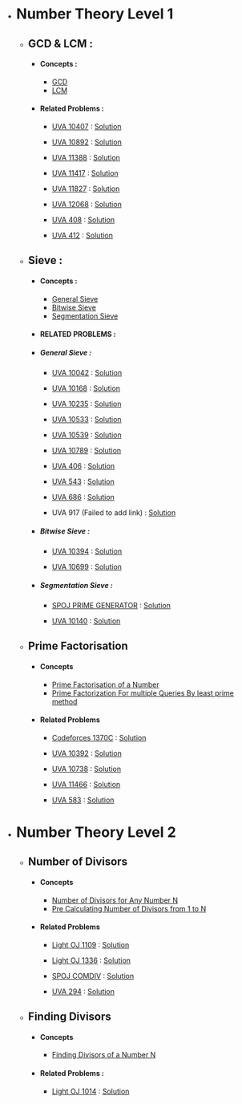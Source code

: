 - # Number Theory Level 1 

  - ## GCD & LCM :
  
      - #### Concepts :
      
          - [GCD](Concepts%20of%20Number%20Theory/GCD%20&%20LCM/GCD/)
          - [LCM](Concepts%20of%20Number%20Theory/GCD%20&%20LCM/LCM/)
          
      - #### Related Problems :
      
          - [UVA 10407](https://onlinejudge.org/index.php?option=onlinejudge&page=show_problem&problem=1348) : 
             [Solution](Number%20Theory%20Related%20Problems/GCD%20&%20LCM/UVA_10407.cpp)
             
          - [UVA 10892](https://onlinejudge.org/index.php?option=com_onlinejudge&Itemid=8&page=show_problem&problem=1833) : 
             [Solution](Number%20Theory%20Related%20Problems/GCD%20&%20LCM/UVA_10892.cpp)
          
          - [UVA 11388](https://onlinejudge.org/index.php?option=onlinejudge&Itemid=8&page=show_problem&problem=2383) : 
             [Solution](Number%20Theory%20Related%20Problems/GCD%20&%20LCM/UVA_11388.cpp)
          
          - [UVA 11417](https://onlinejudge.org/index.php?option=com_onlinejudge&Itemid=8&category=24&page=show_problem&problem=2412) : 
             [Solution](Number%20Theory%20Related%20Problems/GCD%20&%20LCM/UVA_11417.cpp)
             
          - [UVA 11827](https://onlinejudge.org/index.php?option=com_onlinejudge&Itemid=8&page=show_problem&problem=2927) : 
            [Solution](Number%20Theory%20Related%20Problems/GCD%20&%20LCM/UVA_11827.cpp)
          
          - [UVA 12068](https://onlinejudge.org/index.php?option=onlinejudge&Itemid=8&page=show_problem&problem=3220) : 
            [Solution](Number%20Theory%20Related%20Problems/GCD%20&%20LCM/UVA_12068.cpp)
          
          - [UVA 408](https://onlinejudge.org/index.php?option=onlinejudge&Itemid=8&page=show_problem&problem=349) : 
            [Solution](Number%20Theory%20Related%20Problems/GCD%20&%20LCM/UVA_408.cpp)
          
          - [UVA 412](https://onlinejudge.org/index.php?option=onlinejudge&Itemid=8&page=show_problem&problem=353) : 
            [Solution](Number%20Theory%20Related%20Problems/GCD%20&%20LCM/UVA_412.cpp)
            
  - ## Sieve :
  
      - #### Concepts :
      
          - [General Sieve](Concepts%20of%20Number%20Theory/Sieve/General%20Sieve/)
          - [Bitwise Sieve](Concepts%20of%20Number%20Theory/Sieve/Bitwise%20Sieve/)
          - [Segmentation Sieve](Concepts%20of%20Number%20Theory/Sieve/Segmentation%20Sieve/)
          
      - #### RELATED PROBLEMS :
      
       - ##### General Sieve :
          
          - [UVA 10042](https://onlinejudge.org/index.php?option=com_onlinejudge&Itemid=8&page=show_problem&problem=983) : 
             [Solution](Number%20Theory%20Related%20Problems/Sieve/General%20Sieve/UVA_10042.cpp)
             
          - [UVA 10168](https://onlinejudge.org/index.php?option=onlinejudge&page=show_problem&problem=1109) : 
             [Solution](Number%20Theory%20Related%20Problems/Sieve/General%20Sieve/UVA_10168.cpp)
             
          - [UVA 10235](https://onlinejudge.org/index.php?option=com_onlinejudge&Itemid=8&category=24&page=show_problem&problem=1176) : 
             [Solution](Number%20Theory%20Related%20Problems/Sieve/General%20Sieve/UVA_10235.cpp)
             
          - [UVA 10533](https://onlinejudge.org/external/105/10533.pdf) : 
             [Solution](Number%20Theory%20Related%20Problems/Sieve/General%20Sieve/UVA_10533.cpp)
             
          - [UVA 10539](https://onlinejudge.org/index.php?option=com_onlinejudge&Itemid=8&page=show_problem&problem=1480) : 
             [Solution](Number%20Theory%20Related%20Problems/Sieve/General%20Sieve/UVA_10539.cpp)
             
          - [UVA 10789](https://onlinejudge.org/index.php?option=com_onlinejudge&Itemid=8&page=show_problem&problem=1730) : 
             [Solution](Number%20Theory%20Related%20Problems/Sieve/General%20Sieve/UVA_10789.cpp)
          
          - [UVA 406](https://onlinejudge.org/index.php?option=onlinejudge&Itemid=8&page=show_problem&problem=347) : 
             [Solution](Number%20Theory%20Related%20Problems/Sieve/General%20Sieve/UVA_406.cpp)
             
          - [UVA 543](https://onlinejudge.org/index.php?option=onlinejudge&page=show_problem&problem=484) : 
             [Solution](Number%20Theory%20Related%20Problems/Sieve/General%20Sieve/UVA_543.cpp)
          
          - [UVA 686](https://onlinejudge.org/index.php?option=onlinejudge&Itemid=8&page=show_problem&problem=627) : 
             [Solution](Number%20Theory%20Related%20Problems/Sieve/General%20Sieve/UVA_686.cpp)
             
          - UVA 917 (Failed to add link) : 
             [Solution](Number%20Theory%20Related%20Problems/Sieve/General%20Sieve/UVA_917.cpp)
          
       - ##### Bitwise Sieve :
       
          - [UVA 10394](https://onlinejudge.org/index.php?option=onlinejudge&page=show_problem&problem=1335) : 
             [Solution](Number%20Theory%20Related%20Problems/Sieve/Bitwise%20Sieve/UVA_10394.cpp)
             
          - [UVA 10699](https://onlinejudge.org/index.php?option=onlinejudge&Itemid=8&page=show_problem&problem=1640) : 
             [Solution](Number%20Theory%20Related%20Problems/Sieve/Bitwise%20Sieve/UVA_10699.cpp)
                
       - ##### Segmentation Sieve : 
       
          - [SPOJ PRIME GENERATOR](https://www.spoj.com/problems/PRIME1/) : 
             [Solution](Number%20Theory%20Related%20Problems/Sieve/Segmentation%20Sieve/SPOJ_Prime_Generator.cpp)
             
          - [UVA 10140](https://onlinejudge.org/external/101/10140.pdf) : 
             [Solution](Number%20Theory%20Related%20Problems/Sieve/Segmentation%20Sieve/UVA_10140.cpp)
             
          
  - ## Prime Factorisation
        
      - #### Concepts 
      
          - [Prime Factorisation of a Number](Concepts%20of%20Number%20Theory/Prime%20Factorisation/Prime%20Factorisation%20of%20a%20Number/)
          - [Prime Factorization For multiple Queries By least prime method](Concepts%20of%20Number%20Theory/Prime%20Factorisation/Prime%20Factorization%20For%20multiple%20Queries%20By%20least%20prime%20method/)
          
      - #### Related Problems
          
         - [Codeforces 1370C](https://codeforces.com/problemset/problem/1370/C) : 
             [Solution](Number%20Theory%20Related%20Problems/Prime%20Factorisation/Codeforces_1370C.cpp)
             
         - [UVA 10392](https://onlinejudge.org/index.php?option=onlinejudge&Itemid=8&page=show_problem&problem=1333) : 
             [Solution](Number%20Theory%20Related%20Problems/Prime%20Factorisation/UVA_10392.cpp)
         
         - [UVA 10738](https://onlinejudge.org/index.php?option=com_onlinejudge&Itemid=8&page=show_problem&problem=1679) : 
             [Solution](Number%20Theory%20Related%20Problems/Prime%20Factorisation/UVA_10738.cpp)
                 
         - [UVA 11466](https://onlinejudge.org/index.php?option=com_onlinejudge&Itemid=8&page=show_problem&problem=2461) : 
             [Solution](Number%20Theory%20Related%20Problems/Prime%20Factorisation/UVA_11466.cpp)
         
         - [UVA 583](https://onlinejudge.org/index.php?option=com_onlinejudge&Itemid=8&page=show_problem&problem=524) : 
             [Solution](Number%20Theory%20Related%20Problems/Prime%20Factorisation/UVA_583.cpp)
         
     
- # Number Theory Level 2

    - ## Number of Divisors
    
       - #### Concepts
       
           - [Number of Divisors for Any Number N](Concepts%20of%20Number%20Theory/Number%20Of%20Divisors/Number%20of%20Divisors%20for%20N/)
           - [Pre Calculating Number of Divisors from 1 to N](Concepts%20of%20Number%20Theory/Number%20Of%20Divisors/Pre%20Calculating%20Number%20of%20Divisors%20from%201%20to%20N/)
           
           
           
       - #### Related Problems
       
           - [Light OJ 1109](http://lightoj.com/volume_showproblem.php?problem=1109) : 
              [Solution](Number%20Theory%20Related%20Problems/Number%20of%20divisors/LightOJ_1109.cpp)  
              
           - [Light OJ 1336](http://lightoj.com/volume_showproblem.php?problem=1336) : 
              [Solution](Number%20Theory%20Related%20Problems/Number%20of%20divisors/LightOJ_1136.cpp) 
              
           - [SPOJ COMDIV](https://www.spoj.com/problems/COMDIV/) : 
              [Solution](Number%20Theory%20Related%20Problems/Number%20of%20divisors/SPOJ_COMDIV.cpp)
              
           - [UVA 294](https://onlinejudge.org/index.php?option=onlinejudge&Itemid=8&page=show_problem&problem=230) : 
              [Solution](Number%20Theory%20Related%20Problems/Number%20of%20divisors/UVA_294.cpp)
              
    - ## Finding Divisors
    
       - #### Concepts 
          
           - [Finding Divisors of a Number N](Concepts%20of%20Number%20Theory/Finding%20Divisors/Finding%20divisors%20of%20a%20number%20N/)
           
       - #### Related Problems :
           
           - [Light OJ 1014](http://lightoj.com/volume_showproblem.php?problem=1014) : 
              [Solution](Number%20Theory%20Related%20Problems/Finding%20Divisors/LightOJ_1014.cpp)
